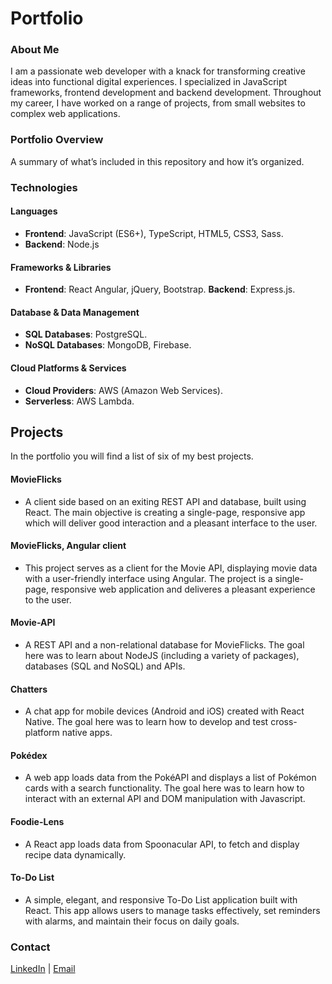 # Portfolio

### About Me

I am a passionate web developer with a knack for transforming creative ideas into functional digital experiences. I specialized in JavaScript frameworks, frontend development and backend development. Throughout my career, I have worked on a range of projects, from small websites to complex web applications.

### Portfolio Overview

A summary of what’s included in this repository and how it’s organized.

### Technologies

#### **Languages**

- **Frontend**: JavaScript (ES6+), TypeScript, HTML5, CSS3, Sass.
- **Backend**: Node.js

#### **Frameworks & Libraries**

- **Frontend**: React Angular, jQuery, Bootstrap.
  **Backend**: Express.js.

#### **Database & Data Management**

- **SQL Databases**: PostgreSQL.
- **NoSQL Databases**: MongoDB, Firebase.

#### **Cloud Platforms & Services**

- **Cloud Providers**: AWS (Amazon Web Services).
- **Serverless**: AWS Lambda.

## Projects

In the portfolio you will find a list of six of my best projects.

#### MovieFlicks

- A client side based on an exiting REST API and database, built using React. The main objective is creating a single-page, responsive app which will deliver good interaction and a pleasant interface to the user.

#### MovieFlicks, Angular client

- This project serves as a client for the Movie API, displaying movie data with a user-friendly interface using Angular. The project is a single-page, responsive web application and deliveres a pleasant experience to the user.

#### Movie-API

- A REST API and a non-relational database for MovieFlicks.
The goal here was to learn about NodeJS (including a variety of packages), databases (SQL and NoSQL) and APIs.

#### Chatters

- A chat app for mobile devices (Android and iOS) created with React Native. The goal here was to learn how to develop and test cross-platform native apps.

#### Pokédex

- A web app loads data from the PokéAPI and displays a list of Pokémon cards
with a search functionality.
The goal here was to learn how to interact with an external API and DOM manipulation with Javascript.

#### Foodie-Lens

- A React app loads data from 
Spoonacular API, to fetch and display recipe data
dynamically.

#### To-Do List

- A simple, elegant, and responsive To-Do List application built with 
React. This app allows users to manage tasks effectively, 
set reminders with alarms, and maintain their focus on daily goals.

### Contact

[LinkedIn](https://www.linkedin.com/in/paolo-licata-0668b0304/) | [Email](mailto:paolo_licata@outlook.com)
